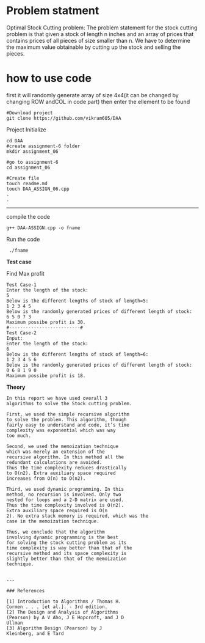 # Problem statment
Optimal Stock Cutting problem:
The problem statement for the stock cutting problem is that given a stock of length n inches 
and an array of prices that contains prices of all pieces of size smaller than n. We have to 
determine the maximum value obtainable by cutting up the stock and selling the pieces. 


# how to use code
first it will randomly generate array of size 4x4(it can be changed by changing ROW andCOL in code part) then
enter the ellement to be found
```
#Download project
git clone https://github.com/vikram605/DAA 
```
Project Initialize 
```
cd DAA
#create assignment-6 folder
mkdir assignment_06

#go to assignment-6
cd assignment_06

#Create file
touch readme.md
touch DAA_ASSIGN_06.cpp
.
.
```
---
compile the code
```
g++ DAA-ASSIGN.cpp -o fname
```
Run the code
```
 ./fname
```

**Test case**

Find Max profit
```
Test Case-1
Enter the length of the stock:
5
Below is the different lengths of stock of length=5:
1 2 3 4 5 
Below is the randomly generated prices of different length of stock:
6 5 0 7 3 
Maximum possibe profit is 30.
#--------------------------#
Test Case-2
Input:
Enter the length of the stock:
6
Below is the different lengths of stock of length=6:
1 2 3 4 5 6
Below is the randomly generated prices of different length of stock:
0 6 8 1 9 0
Maximum possibe profit is 18.

```


**Theory**
```
In this report we have used overall 3
algorithms to solve the Stock cutting problem.

First, we used the simple recursive algorithm
to solve the problem. This algorithm, though
fairly easy to understand and code, it’s time
complexity was exponential which was way
too much.

Second, we used the memoization technique
which was merely an extension of the
recursive algorithm. In this method all the
redundant calculations are avoided.
Thus the time complexity reduces drastically
to O(n2). Extra auxiliary space required
increases from O(n) to O(n2).

Third, we used dynamic programming. In this
method, no recursion is involved. Only two
nested for loops and a 2-D matrix are used.
Thus the time complexity involved is O(n2).
Extra auxiliary space required is O(n
2). No extra stack memory is required, which was the
case in the memoization technique.

Thus, we conclude that the algorithm
involving dynamic programming is the best
for solving the stock cutting problem as its
time complexity is way better than that of the
recursive method and its space complexity is
slightly better than that of the memoization
technique.


---

### References

[1] Introduction to Algorithms / Thomas H.
Cormen . . . [et al.]. - 3rd edition.
[2] The Design and Analysis of Algorithms
(Pearson) by A V Aho, J E Hopcroft, and J D
Ullman
[3] Algorithm Design (Pearson) by J
Kleinberg, and E Tard
